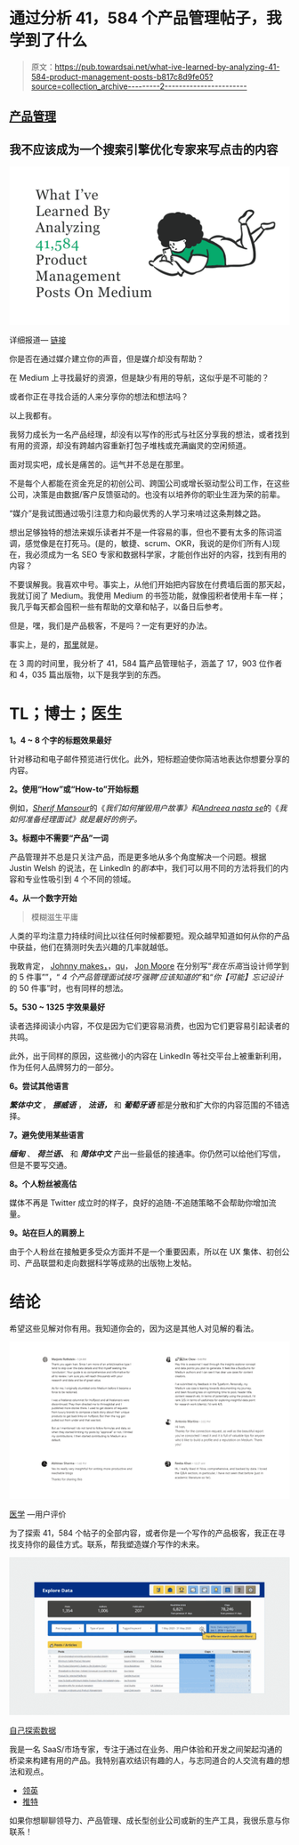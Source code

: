 # 通过分析 41，584 个产品管理帖子，我学到了什么

> 原文：<https://pub.towardsai.net/what-ive-learned-by-analyzing-41-584-product-management-posts-b817c8d9fe05?source=collection_archive---------2----------------------->

## [产品管理](https://towardsai.net/p/category/product-management)

## 我不应该成为一个搜索引擎优化专家来写点击的内容

![](img/fce66d203008126eff635c71562bb898.png)

详细报道— [链接](https://datastudio.google.com/reporting/ba00a3d5-451c-4f8e-9ad9-3bb9813747ab/page/AapYB)

你是否在通过媒介建立你的声音，但是媒介却没有帮助？

在 Medium 上寻找最好的资源，但是缺少有用的导航，这似乎是不可能的？

或者你正在寻找合适的人来分享你的想法和想法吗？

以上我都有。

我努力成长为一名产品经理，却没有以写作的形式与社区分享我的想法，或者找到有用的资源，却没有跨越内容重新打包子堆栈或充满幽灵的空闲频道。

面对现实吧，成长是痛苦的。运气并不总是在那里。

不是每个人都能在资金充足的初创公司、跨国公司或增长驱动型公司工作，在这些公司，决策是由数据/客户反馈驱动的。也没有以培养你的职业生涯为荣的前辈。

“媒介”是我试图通过吸引注意力和向最优秀的人学习来啃过这条荆棘之路。

想出足够独特的想法来娱乐读者并不是一件容易的事，但也不要有太多的陈词滥调，感觉像是在打死马。(是的，敏捷、scrum、OKR，我说的是你们所有人)现在，我必须成为一名 SEO 专家和数据科学家，才能创作出好的内容，找到有用的内容？

不要误解我。我喜欢中号。事实上，从他们开始把内容放在付费墙后面的那天起，我就订阅了 Medium。我使用 Medium 的书签功能，就像囤积者使用卡车一样；我几乎每天都会囤积一些有帮助的文章和帖子，以备日后参考。

但是，嘿，我们是产品极客，不是吗？一定有更好的办法。

事实上，是的，[那里](https://datastudio.google.com/reporting/ba00a3d5-451c-4f8e-9ad9-3bb9813747ab/page/AapYB)就是。

在 3 周的时间里，我分析了 41，584 篇产品管理帖子，涵盖了 17，903 位作者和 4，035 篇出版物，以下是我学到的东西。

# TL；博士；医生

**1。4 ~ 8 个字的标题效果最好**

针对移动和电子邮件预览进行优化。此外，短标题迫使你简洁地表达你想要分享的内容。

**2。使用“How”或“How-to”开始标题**

例如，[*Sherif Mansour*](https://medium.com/u/88fa38f5646a?source=post_page-----b817c8d9fe05--------------------------------)的《*我们如何摧毁用户故事》和*[*Andreea nasta se*](https://medium.com/u/99aad3e53433?source=post_page-----b817c8d9fe05--------------------------------)的《*我如何准备经理面试》就是最好的例子。*

**3。标题中不需要“产品”一词**

产品管理并不总是只关注产品，而是更多地从多个角度解决一个问题。根据 Justin Welsh 的说法，在 LinkedIn 的*剧本*中，我们可以用不同的方法将我们的内容和专业性吸引到 4 个不同的领域。

**4。从一个数字开始**

> 模糊滋生平庸

人类的平均注意力持续时间比以往任何时候都要短。观众越早知道如何从你的产品中获益，他们在猜测时失去兴趣的几率就越低。

我敢肯定， [Johnny makes，](https://medium.com/u/e6fa2418c5e5?source=post_page-----b817c8d9fe05--------------------------------)，[qu](https://medium.com/u/dbafa53d756b?source=post_page-----b817c8d9fe05--------------------------------)， [Jon Moore](https://medium.com/u/8cebe625c432?source=post_page-----b817c8d9fe05--------------------------------) 在分别写“*我在乐高*当设计师学到的 5 件事””，“ *4 个产品管理面试技巧‘强聘’应该知道的*”和“*你【可能】忘记设计*的 50 件事”时，也有同样的想法。

**5。530 ~ 1325 字效果最好**

读者选择阅读小内容，不仅是因为它们更容易消费，也因为它们更容易引起读者的共鸣。

此外，出于同样的原因，这些微小的内容在 LinkedIn 等社交平台上被重新利用，作为任何人品牌努力的一部分。

**6。尝试其他语言**

***繁体中文*** ， ***挪威语*** ， ***法语，*** 和 ***葡萄牙语*** 都是分散和扩大你的内容范围的不错选择。

**7。避免使用某些语言**

***缅甸*** 、 ***荷兰语、*** 和 ***简体中文*** 产出一些最低的接通率。你仍然可以给他们写信，但是不要写交通。

**8。个人粉丝被高估**

媒体不再是 Twitter 成立时的样子，良好的追随-不追随策略不会帮助你增加流量。

**9。站在巨人的肩膀上**

由于个人粉丝在接触更多受众方面并不是一个重要因素，所以在 UX 集体、初创公司、产品联盟和走向数据科学等成熟的出版物上发帖。

# 结论

希望这些见解对你有用。我知道你会的，因为这是其他人对见解的看法。

![](img/c395708723d093669a395e43f6c5641d.png)

[医学](https://datastudio.google.com/reporting/ba00a3d5-451c-4f8e-9ad9-3bb9813747ab/page/AapYB) —用户评价

为了探索 41，584 个帖子的全部内容，或者你是一个写作的产品极客，我正在寻找支持你的最佳方式。联系，帮我塑造媒介写作的未来。

![](img/f91f51e1d42ae8456fb6f9efe4483523.png)

[自己探索数据](https://datastudio.google.com/reporting/ba00a3d5-451c-4f8e-9ad9-3bb9813747ab/page/GFLVB)

我是一名 SaaS/市场专家，专注于通过在业务、用户体验和开发之间架起沟通的桥梁来构建有用的产品。我特别喜欢结识有趣的人，与志同道合的人交流有趣的想法和观点。

*   [领英](https://www.linkedin.com/in/ivanoung)
*   [推特](https://twitter.com/IvanTheChaos)

如果你想聊聊领导力、产品管理、成长型创业公司或新的生产工具，我很乐意与你联系！